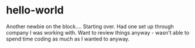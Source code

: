 # hello-world
Another newbie on the block....
Starting over. Had one set up through company I was working with. Want to review things anyway - wasn't able to spend time coding as much as I wanted to anyway.
